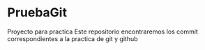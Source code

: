 # PruebaGit
Proyecto para practica
Este repositorio encontraremos los commit correspondientes a la practica de git y github
